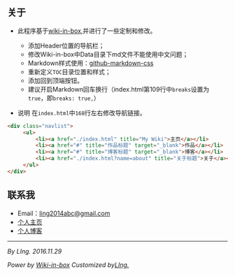 ## 关于

* 此程序基于[wiki-in-box](https://github.com/dmscode/Wiki-in-box),并进行了一些定制和修改。
    * 添加Header位置的导航栏；
    * 修改Wiki-in-box中Data目录下md文件不能使用中文问题；
    * Markdown样式使用：[github-markdown-css](https://github.com/sindresorhus/github-markdown-css)
    * 重新定义`TOC`目录位置和样式；
    * 添加回到顶端按钮。
    * 建议开启Markdown回车换行（index.html第109行中`breaks`设置为`true`，即`breaks: true,`）

* 说明
在`index.html`中`168`行左右修改导航链接。
```html
<div class="navlist">
     <ul>
         <li><a href="./index.html" title="My Wiki">主页</a></li>
         <li><a href="#" title="作品标题" target="_blank">作品</a></li>
         <li><a href="#" title="博客标题" target="_blank">博客</a></li>
         <li><a href="./index.html?name=about" title="关于标题">关于</a></li>
     </ul>
</div>
```
## 联系我

* Email：ling2014abc@gmail.com
* [个人主页](http://akanesola.coding.me/home)
* [个人博客](https://akanesola.github.io)

---

*By LIng.*
*2016.11.29*

*Power by [Wiki-in-box](https://github.com/dmscode/Wiki-in-box)*
*Customized by[LIng.](https://coding.net/u/Akanesola/p/Wiki)*




